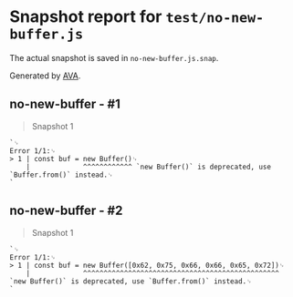 # Snapshot report for `test/no-new-buffer.js`

The actual snapshot is saved in `no-new-buffer.js.snap`.

Generated by [AVA](https://avajs.dev).

## no-new-buffer - #1

> Snapshot 1

    `␊
    Error 1/1:␊
    > 1 | const buf = new Buffer()␊
        |             ^^^^^^^^^^^^ `new Buffer()` is deprecated, use `Buffer.from()` instead.␊
    `

## no-new-buffer - #2

> Snapshot 1

    `␊
    Error 1/1:␊
    > 1 | const buf = new Buffer([0x62, 0x75, 0x66, 0x66, 0x65, 0x72])␊
        |             ^^^^^^^^^^^^^^^^^^^^^^^^^^^^^^^^^^^^^^^^^^^^^^^^ `new Buffer()` is deprecated, use `Buffer.from()` instead.␊
    `
